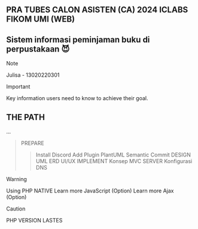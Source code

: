 ## PRA TUBES CALON ASISTEN (CA) 2024 ICLABS FIKOM UMI (WEB)

## Sistem informasi peminjaman buku di perpustakaan :smiling_imp:
> [!NOTE]
> Julisa - 13020220301


> [!IMPORTANT]
> Key information users need to know to achieve their goal.

## THE PATH
...
> PREPARE
>> Install Discord
>> Add Plugin PlantUML
>> Semantic Commit
> DESIGN
>> UML
>> ERD
>> UI/UX
> IMPLEMENT
>> Konsep MVC
> SERVER
>> Konfigurasi 
>> DNS

> [!WARNING]
> Using PHP NATIVE
> Learn more JavaScript (Option)
> Learn more Ajax (Option)



> [!CAUTION]
> PHP VERSION LASTES



